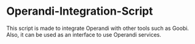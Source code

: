 # Operandi-Integration-Script
This script is made to integrate Operandi with other tools such as Goobi. Also, it can be used as an interface to use Operandi services.

